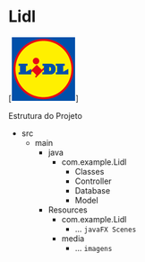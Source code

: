 # Lidl

[![Lidl](/media/brand__default.png)]

<p>Estrutura do Projeto</p>

* src
    * main
        * java
            * com.example.Lidl
                * Classes
                * Controller
                * Database
                * Model
        * Resources
            * com.example.Lidl
                * ... `javaFX Scenes`
            * media
                * ... `imagens`
